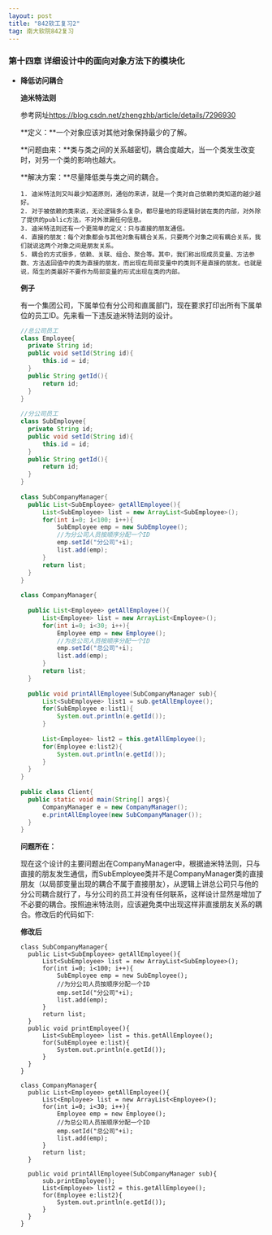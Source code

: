 ```yaml
---
layout: post
title: "842软工复习2"
tag: 南大软院842复习
---
```


### 第十四章 详细设计中的面向对象方法下的模块化

- **降低访问耦合**

  **迪米特法则**

  参考网址<https://blog.csdn.net/zhengzhb/article/details/7296930>

  **定义：**一个对象应该对其他对象保持最少的了解。

  **问题由来：**类与类之间的关系越密切，耦合度越大，当一个类发生改变时，对另一个类的影响也越大。

  **解决方案：**尽量降低类与类之间的耦合。

  ~~~
  1. 迪米特法则又叫最少知道原则，通俗的来讲，就是一个类对自己依赖的类知道的越少越好。
  2. 对于被依赖的类来说，无论逻辑多么复杂，都尽量地的将逻辑封装在类的内部，对外除了提供的public方法，不对外泄漏任何信息。
  3. 迪米特法则还有一个更简单的定义：只与直接的朋友通信。
  4. 直接的朋友：每个对象都会与其他对象有耦合关系，只要两个对象之间有耦合关系，我们就说这两个对象之间是朋友关系。
  5. 耦合的方式很多，依赖、关联、组合、聚合等。其中，我们称出现成员变量、方法参数、方法返回值中的类为直接的朋友，而出现在局部变量中的类则不是直接的朋友。也就是说，陌生的类最好不要作为局部变量的形式出现在类的内部。
  ~~~

  **例子**

  有一个集团公司，下属单位有分公司和直属部门，现在要求打印出所有下属单位的员工ID。先来看一下违反迪米特法则的设计。

  ~~~java
  //总公司员工
  class Employee{
  	private String id;
  	public void setId(String id){
  		this.id = id;
  	}
  	public String getId(){
  		return id;
  	}
  }
   
  //分公司员工
  class SubEmployee{
  	private String id;
  	public void setId(String id){
  		this.id = id;
  	}
  	public String getId(){
  		return id;
  	}
  }
   
  class SubCompanyManager{
  	public List<SubEmployee> getAllEmployee(){
  		List<SubEmployee> list = new ArrayList<SubEmployee>();
  		for(int i=0; i<100; i++){
  			SubEmployee emp = new SubEmployee();
  			//为分公司人员按顺序分配一个ID
  			emp.setId("分公司"+i);
  			list.add(emp);
  		}
  		return list;
  	}
  }
   
  class CompanyManager{
   
  	public List<Employee> getAllEmployee(){
  		List<Employee> list = new ArrayList<Employee>();
  		for(int i=0; i<30; i++){
  			Employee emp = new Employee();
  			//为总公司人员按顺序分配一个ID
  			emp.setId("总公司"+i);
  			list.add(emp);
  		}
  		return list;
  	}
  	
  	public void printAllEmployee(SubCompanyManager sub){
  		List<SubEmployee> list1 = sub.getAllEmployee();
  		for(SubEmployee e:list1){
  			System.out.println(e.getId());
  		}
   
  		List<Employee> list2 = this.getAllEmployee();
  		for(Employee e:list2){
  			System.out.println(e.getId());
  		}
  	}
  }
   
  public class Client{
  	public static void main(String[] args){
  		CompanyManager e = new CompanyManager();
  		e.printAllEmployee(new SubCompanyManager());
  	}
  }
  ~~~

  **问题所在：**

  现在这个设计的主要问题出在CompanyManager中，根据迪米特法则，只与直接的朋友发生通信，而SubEmployee类并不是CompanyManager类的直接朋友（以局部变量出现的耦合不属于直接朋友），从逻辑上讲总公司只与他的分公司耦合就行了，与分公司的员工并没有任何联系，这样设计显然是增加了不必要的耦合。按照迪米特法则，应该避免类中出现这样非直接朋友关系的耦合。修改后的代码如下:

  **修改后**

  ~~~jav
  class SubCompanyManager{
  	public List<SubEmployee> getAllEmployee(){
  		List<SubEmployee> list = new ArrayList<SubEmployee>();
  		for(int i=0; i<100; i++){
  			SubEmployee emp = new SubEmployee();
  			//为分公司人员按顺序分配一个ID
  			emp.setId("分公司"+i);
  			list.add(emp);
  		}
  		return list;
  	}
  	public void printEmployee(){
  		List<SubEmployee> list = this.getAllEmployee();
  		for(SubEmployee e:list){
  			System.out.println(e.getId());
  		}
  	}
  }
   
  class CompanyManager{
  	public List<Employee> getAllEmployee(){
  		List<Employee> list = new ArrayList<Employee>();
  		for(int i=0; i<30; i++){
  			Employee emp = new Employee();
  			//为总公司人员按顺序分配一个ID
  			emp.setId("总公司"+i);
  			list.add(emp);
  		}
  		return list;
  	}
  	
  	public void printAllEmployee(SubCompanyManager sub){
  		sub.printEmployee();
  		List<Employee> list2 = this.getAllEmployee();
  		for(Employee e:list2){
  			System.out.println(e.getId());
  		}
  	}
  }
  ~~~

